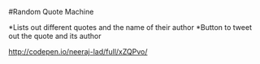 #Random Quote Machine

*Lists out different quotes and the name of their author
*Button to tweet out the quote and its author

http://codepen.io/neeraj-lad/full/xZQPvo/
